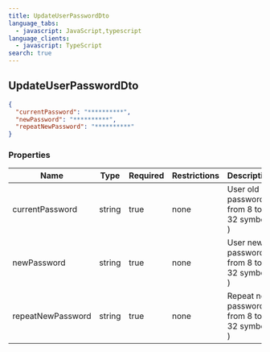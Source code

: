 ```yaml
---
title: UpdateUserPasswordDto
language_tabs:
  - javascript: JavaScript,typescript
language_clients:
  - javascript: TypeScript
search: true
---
```


<h2 id="tocS_UpdateUserPasswordDto">UpdateUserPasswordDto</h2>

<!-- backwards compatibility -->
<a id="schemaupdateuserpassworddto"></a>
<a id="schema_UpdateUserPasswordDto"></a>
<a id="tocSupdateuserpassworddto"></a>
<a id="tocsupdateuserpassworddto"></a>

```json
{
  "currentPassword": "**********",
  "newPassword": "**********",
  "repeatNewPassword": "**********"
}

```

### Properties

|Name|Type|Required|Restrictions|Description|
|---|---|---|---|---|
|currentPassword|string|true|none|User old password ( from 8 to 32 symbols )|
|newPassword|string|true|none|User new password ( from 8 to 32 symbols )|
|repeatNewPassword|string|true|none|Repeat new password ( from 8 to 32 symbols )|

